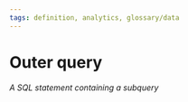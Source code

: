 ```yaml
---
tags: definition, analytics, glossary/data
---
```

#  Outer query
*A SQL statement containing a subquery*